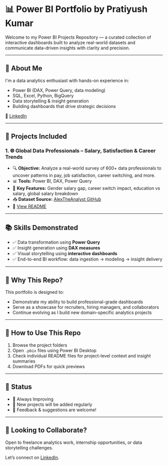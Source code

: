 # 📊 Power BI Portfolio by Pratiyush Kumar

Welcome to my Power BI Projects Repository — a curated collection of interactive dashboards built to analyze real-world datasets and communicate data-driven insights with clarity and precision.

---

## 🚀 About Me

I'm a data analytics enthusiast with hands-on experience in:
- Power BI (DAX, Power Query, data modeling)
- SQL, Excel, Python, BigQuery
- Data storytelling & insight generation
- Building dashboards that drive strategic decisions

🔗 [LinkedIn](https://www.linkedin.com/in/pratiyushh/)

---

## 📁 Projects Included

### 1. 🌐 Global Data Professionals – Salary, Satisfaction & Career Trends
- 🔍 **Objective:** Analyze a real-world survey of 600+ data professionals to uncover patterns in pay, job satisfaction, career switching, and more.
- 📊 **Tools:** Power BI, DAX, Power Query
- 📄 **Key Features:** Gender salary gap, career switch impact, education vs salary, global salary breakdown
- 📥 **Dataset Source:** [AlexTheAnalyst GitHub](https://github.com/AlexTheAnalyst)
- 🔗 [View README](./Global-Data-Professionals/README.md)

---

## 📚 Skills Demonstrated

- ✅ Data transformation using **Power Query**
- ✅ Insight generation using **DAX measures**
- ✅ Visual storytelling using **interactive dashboards**
- ✅ End-to-end BI workflow: data ingestion → modeling → insight delivery

---

## 🧠 Why This Repo?

This portfolio is designed to:
- Demonstrate my ability to build professional-grade dashboards
- Serve as a showcase for recruiters, hiring managers, and collaborators
- Continue evolving as I build new domain-specific analytics projects

---

## 📌 How to Use This Repo

1. Browse the project folders
2. Open `.pbix` files using Power BI Desktop
3. Check individual README files for project-level context and insight summaries
4. Download PDFs for quick previews

---

## 📅 Status

- 🚧 Always Improving  
- 📁 New projects will be added regularly  
- 📣 Feedback & suggestions are welcome!

---

## 👀 Looking to Collaborate?

Open to freelance analytics work, internship opportunities, or data storytelling challenges.

Let’s connect on [LinkedIn](https://www.linkedin.com/in/pratiyushh/).
